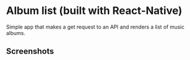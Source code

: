 # Album list (built with React-Native)
Simple app that makes a get request to an API and renders a list of music albums.

## Screenshots
